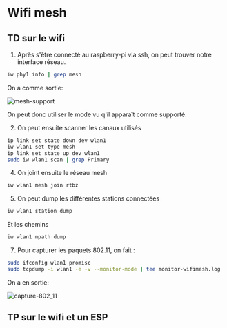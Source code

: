 # Wifi mesh

## TD sur le wifi

1.  Après s'être connecté au raspberry-pi via ssh, on peut trouver notre interface réseau.

```sh
iw phy1 info | grep mesh
```

On a comme sortie:

![mesh-support](./src/mesh-support.png)

On peut donc utiliser le mode vu q'il apparaît comme supporté.

2. On peut ensuite scanner les canaux utilisés

```sh
ip link set state down dev wlan1
iw wlan1 set type mesh
ip link set state up dev wlan1
sudo iw wlan1 scan | grep Primary
```

4. On joint ensuite le réseau mesh

```sh
iw wlan1 mesh join rtbz
```
5. On peut dump les différentes stations connectées

```sh
iw wlan1 station dump
```

Et les chemins

```sh
iw wlan1 mpath dump
```

7. Pour capturer les paquets 802.11, on fait :

```sh
sudo ifconfig wlan1 promisc
sudo tcpdump -i wlan1 -e -v --monitor-mode | tee monitor-wifimesh.log | grep 802.11
```

On a en sortie:

![capture-802_11](./src/capture-802_11.png)

## TP sur le wifi et un ESP


